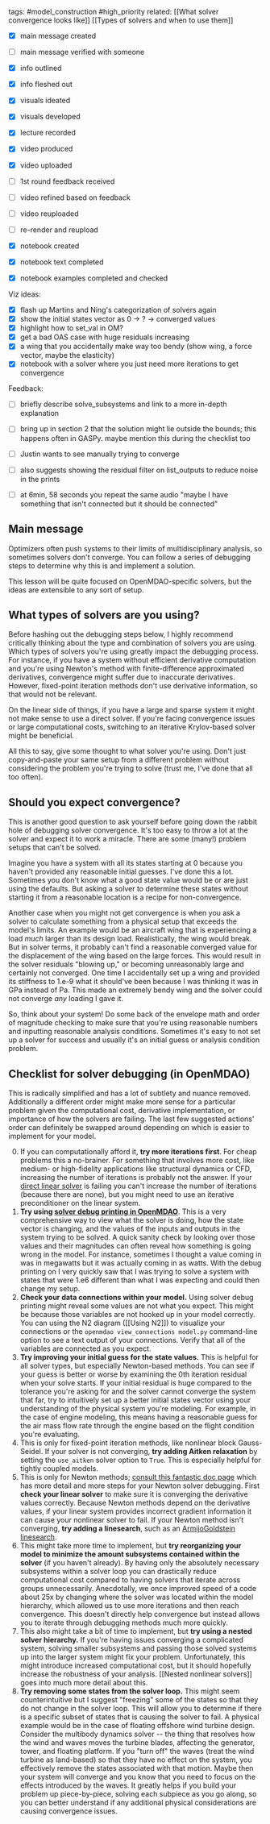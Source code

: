 tags: #model_construction #high_priority
related:
[[What solver convergence looks like]]
[[Types of solvers and when to use them]]

- [x] main message created
- [ ] main message verified with someone
- [x] info outlined
- [x] info fleshed out
- [x] visuals ideated
- [x] visuals developed
- [x] lecture recorded
- [x] video produced
- [x] video uploaded
- [ ] 1st round feedback received
- [ ] video refined based on feedback
- [ ] video reuploaded
- [ ] re-render and reupload

- [x] notebook created
- [x] notebook text completed
- [x] notebook examples completed and checked

Viz ideas:
- [x] flash up Martins and Ning's categorization of solvers again
- [x] show the initial states vector as 0 -> ? -> converged values
- [x] highlight how to set_val in OM?
- [x] get a bad OAS case with huge residuals increasing
- [x] a wing that you accidentally make way too bendy (show wing, a force vector, maybe the elasticity)
- [x] notebook with a solver where you just need more iterations to get convergence

Feedback:
- [ ] briefly describe solve_subsystems and link to a more in-depth explanation
- [ ] bring up in section 2 that the solution might lie outside the bounds; this happens often in GASPy. maybe mention this during the checklist too
- [ ] Justin wants to see manually trying to converge
- [ ] also suggests showing the residual filter on list_outputs to reduce noise in the prints
- [ ] at 6min, 58 seconds you repeat the same audio "maybe I have something that isn't connected but it should be connected"


## Main message
Optimizers often push systems to their limits of multidisciplinary analysis, so sometimes solvers don't converge. You can follow a series of debugging steps to determine why this is and implement a solution.

This lesson will be quite focused on OpenMDAO-specific solvers, but the ideas are extensible to any sort of setup.

## What types of solvers are you using?
Before hashing out the debugging steps below, I highly recommend critically thinking about the type and combination of solvers you are using. Which types of solvers you're using greatly impact the debugging process. For instance, if you have a system without efficient derivative computation and you're using Newton's method with finite-difference approximated derivatives, convergence might suffer due to inaccurate derivatives. However, fixed-point iteration methods don't use derivative information, so that would not be relevant.

On the linear side of things, if you have a large and sparse system it might not make sense to use a direct solver. If you're facing convergence issues or large computational costs, switching to an iterative Krylov-based solver might be beneficial.

All this to say, give some thought to what solver you're using. Don't just copy-and-paste your same setup from a different problem without considering the problem you're trying to solve (trust me, I've done that all too often).

## Should you expect convergence?
This is another good question to ask yourself before going down the rabbit hole of debugging solver convergence. It's too easy to throw a lot at the solver and expect it to work a miracle. There are some (many!) problem setups that can't be solved.

Imagine you have a system with all its states starting at 0 because you haven't provided any reasonable initial guesses. I've done this a lot. Sometimes you don't know what a good state value would be or are just using the defaults. But asking a solver to determine these states without starting it from a reasonable location is a recipe for non-convergence.

Another case when you might not get convergence is when you ask a solver to calculate something from a physical setup that exceeds the model's limits. An example would be an aircraft wing that is experiencing a load *much* larger than its design load. Realistically, the wing would break. But in solver terms, it probably can't find a reasonable converged value for the displacement of the wing based on the large forces. This would result in the solver residuals "blowing up," or becoming unreasonably large and certainly not converged. One time I accidentally set up a wing and provided its stiffness to 1.e-9 what it should've been because I was thinking it was in GPa instead of Pa. This made an extremely bendy wing and the solver could not converge *any* loading I gave it.

So, think about your system! Do some back of the envelope math and order of magnitude checking to make sure that you're using reasonable numbers and inputting reasonable analysis conditions. Sometimes it's easy to not set up a solver for success and usually it's an initial guess or analysis condition problem.

## Checklist for solver debugging (in OpenMDAO)
This is radically simplified and has a lot of subtlety and nuance removed. Additionally a different order might make more sense for a particular problem given the computational cost, derivative implementation, or importance of how the solvers are failing. The last few suggested actions' order can definitely be swapped around depending on which is easier to implement for your model.

0. If you can computationally afford it, **try more iterations first**. For cheap problems this a no-brainer. For something that involves more cost, like medium- or high-fidelity applications like structural dynamics or CFD, increasing the number of iterations is probably not the answer. If your [direct linear solver](https://openmdao.org/newdocs/versions/latest/features/building_blocks/solvers/direct_solver.html) is failing you can't increase the number of iterations (because there are none), but you might need to use an iterative preconditioner on the linear system.
1. **Try using [solver debug printing in OpenMDAO](https://openmdao.org/newdocs/versions/latest/features/debugging/debugging_solvers.html)**. This is a very comprehensive way to view what the solver is doing, how the state vector is changing, and the values of the inputs and outputs in the system trying to be solved. A quick sanity check by looking over those values and their magnitudes can often reveal how something is going wrong in the model. For instance, sometimes I thought a value coming in was in megawatts but it was actually coming in as watts. With the debug printing on I very quickly saw that I was trying to solve a system with states that were 1.e6 different than what I was expecting and could then change my setup.
2. **Check your data connections within your model.** Using solver debug printing might reveal some values are not what you expect. This might be because those variables are not hooked up in your model correctly. You can using the N2 diagram ([[Using N2]]) to visualize your connections or the `openmdao view_connections model.py` command-line option to see a text output of your connections. Verify that all of the variables are connected as you expect.
3. **Try improving your initial guess for the state values.** This is helpful for all solver types, but especially Newton-based methods. You can see if your guess is better or worse by examining the 0th iteration residual when your solve starts. If your initial residual is huge compared to the tolerance you're asking for and the solver cannot converge the system that far, try to intuitively set up a better initial states vector using your understanding of the physical system you're modeling. For example, in the case of engine modeling, this means having a reasonable guess for the air mass flow rate through the engine based on the flight condition you're evaluating.
4. This is only for fixed-point iteration methods, like nonlinear block Gauss-Seidel. If your solver is not converging, **try adding Aitken relaxation** by setting the `use_aitken` solver option to `True`. This is especially helpful for tightly coupled models.
5. This is only for Newton methods; [consult this fantastic doc page](https://openmdao.org/newdocs/versions/latest/features/debugging/newton_solver_not_converging.html) which has more detail and more steps for your Newton solver debugging.  First **check your linear solver** to make sure it is converging the derivative values correctly. Because Newton methods depend on the derivative values, if your linear system provides incorrect gradient information it can cause your nonlinear solver to fail. If your Newton method isn't converging, **try adding a linesearch**, such as an [ArmijoGoldstein linesearch](https://openmdao.org/newdocs/versions/latest/features/building_blocks/solvers/armijo_goldstein.html).
6. This might take more time to implement, but **try reorganizing your model to minimize the amount subsystems contained within the solver** (if you haven't already). By having only the absolutely necessary subsystems within a solver loop you can drastically reduce computational cost compared to having solvers that iterate across groups unnecessarily. Anecdotally, we once improved speed of a code about 25x by changing where the solver was located within the model hierarchy, which allowed us to use more iterations and then reach convergence. This doesn't directly help convergence but instead allows you to iterate through debugging methods much more quickly.
7. This also might take a bit of time to implement, but **try using a nested solver hierarchy.** If you're having issues converging a complicated system, solving smaller subsystems and passing those solved systems up into the larger system might fix your problem. Unfortunately, this might introduce increased computational cost, but it should hopefully increase the robustness of your analysis. [[Nested nonlinear solvers]] goes into much more detail about this.
8. **Try removing some states from the solver loop.** This might seem counterintuitive but I suggest "freezing" some of the states so that they do not change in the solver loop. This will allow you to determine if there is a specific subset of states that is causing the solver to fail. A physical example would be in the case of floating offshore wind turbine design. Consider the multibody dynamics solver -- the thing that resolves how the wind and waves moves the turbine blades, affecting the generator, tower, and floating platform. If you "turn off" the waves (treat the wind turbine as land-based) so that they have no effect on the system, you effectively remove the states associated with that motion. Maybe then your system will converge and you know that you need to focus on the effects introduced by the waves. It greatly helps if you build your problem up piece-by-piece, solving each subpiece as you go along, so you can better understand if any additional physical considerations are causing convergence issues.